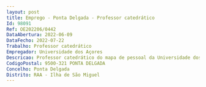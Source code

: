 ```yaml
--- 
layout: post
title: Emprego - Ponta Delgada - Professor catedrático
Id: 98091
Ref: OE202206/0442
DataAbertura: 2022-06-09
DataFecho: 2022-07-22
Trabalho: Professor catedrático
Empregador: Universidade dos Açores
Descricao: Professor catedrático do mapa de pessoal da Universidade dos Açores para a área científica de Gestão, subárea de Gestão
CodigoPostal: 9500-321 PONTA DELGADA
Concelho: Ponta Delgada
Distrito: RAA - Ilha de São Miguel
--- 
```

